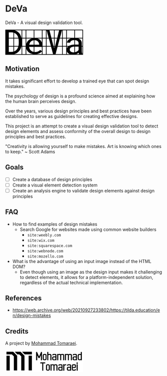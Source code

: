 # DeVa
DeVa - A visual design validation tool.

![](assets/logo/deva-small.png)


## Motivation

It takes significant effort to develop a trained eye that can spot design mistakes. 

The psychology of design is a profound science aimed at explaining how the human brain perceives design.

Over the years, various design principles and best practices have been established to serve as guidelines for 
creating effective designs.

This project is an attempt to create a visual design validation tool to detect design elements and assess 
conformity of the overall design to design principles and best practices.

"Creativity is allowing yourself to make mistakes. Art is knowing which ones to keep." ~ Scott Adams

## Goals

- [ ] Create a database of design principles
- [ ] Create a visual element detection system
- [ ] Create an analysis engine to validate design elements against design principles

## FAQ

* How to find examples of design mistakes
  - Search Google for websites made using common website builders
    - `site:weebly.com`
    - `site:wix.com`
    - `site:squarespace.com`
    - `site:webnode.com`
    - `site:mozello.com`
* What is the advantage of using an input image instead of the HTML DOM?
  - Even though using an image as the design input makes it challenging to detect elements, it allows for 
  a platform-independent solution, regardless of the actual technical implementation.
## References

* https://web.archive.org/web/20210927233802/https://tilda.education/en/design-mistakes

## Credits

A project by [Mohammad Tomaraei](https://tomaraei.com).

[![Mohammad Tomaraei](https://raw.githubusercontent.com/themreza/themreza/master/logo-mini.png)](https://tomaraei.com)